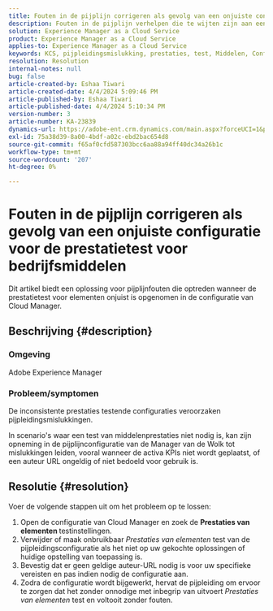 ```yaml
---
title: Fouten in de pijplijn corrigeren als gevolg van een onjuiste configuratie voor de prestatietest voor bedrijfsmiddelen
description: Fouten in de pijplijn verhelpen die te wijten zijn aan een onjuiste configuratie voor de prestatietest voor bedrijfsmiddelen.
solution: Experience Manager as a Cloud Service
product: Experience Manager as a Cloud Service
applies-to: Experience Manager as a Cloud Service
keywords: KCS, pijpleidingsmislukking, prestaties, test, Middelen, Configuratie, KPIs, URL, de test van de Prestaties van Activa
resolution: Resolution
internal-notes: null
bug: false
article-created-by: Eshaa Tiwari
article-created-date: 4/4/2024 5:09:46 PM
article-published-by: Eshaa Tiwari
article-published-date: 4/4/2024 5:10:34 PM
version-number: 3
article-number: KA-23839
dynamics-url: https://adobe-ent.crm.dynamics.com/main.aspx?forceUCI=1&pagetype=entityrecord&etn=knowledgearticle&id=fbe29522-a6f2-ee11-904b-6045bd026dc7
exl-id: 75a38d39-8a00-4bdf-a02c-ebd2bac654d8
source-git-commit: f65af0cfd587303bcc6aa88a94ff40dc34a26b1c
workflow-type: tm+mt
source-wordcount: '207'
ht-degree: 0%

---
```


# Fouten in de pijplijn corrigeren als gevolg van een onjuiste configuratie voor de prestatietest voor bedrijfsmiddelen


Dit artikel biedt een oplossing voor pijplijnfouten die optreden wanneer de prestatietest voor elementen onjuist is opgenomen in de configuratie van Cloud Manager.

## Beschrijving {#description}


### Omgeving

Adobe Experience Manager

### Probleem/symptomen

De inconsistente prestaties testende configuraties veroorzaken pijpleidingsmislukkingen.

In scenario&#39;s waar een test van middelenprestaties niet nodig is, kan zijn opneming in de pijplijnconfiguratie van de Manager van de Wolk tot mislukkingen leiden, vooral wanneer de activa KPIs niet wordt geplaatst, of een auteur URL ongeldig of niet bedoeld voor gebruik is.


## Resolutie {#resolution}


Voer de volgende stappen uit om het probleem op te lossen:

1. Open de configuratie van Cloud Manager en zoek de <b>Prestaties van elementen </b>testinstellingen.
2. Verwijder of maak onbruikbaar *Prestaties van elementen* test van de pijpleidingsconfiguratie als het niet op uw gekochte oplossingen of huidige opstelling van toepassing is.
3. Bevestig dat er geen geldige auteur-URL nodig is voor uw specifieke vereisten en pas indien nodig de configuratie aan.
4. Zodra de configuratie wordt bijgewerkt, hervat de pijpleiding om ervoor te zorgen dat het zonder onnodige met inbegrip van uitvoert *Prestaties van elementen* test en voltooit zonder fouten.
